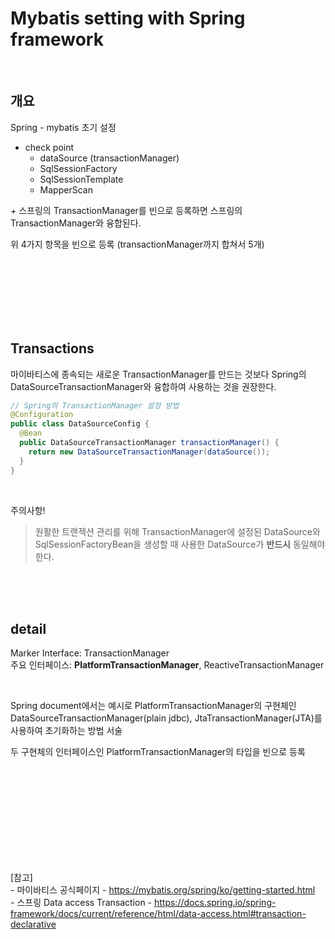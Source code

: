 # Mybatis setting with Spring framework

<br>

## 개요
Spring - mybatis 초기 설정

* check point
  - dataSource (transactionManager)
  - SqlSessionFactory
  - SqlSessionTemplate
  - MapperScan

_+_ 스프링의 TransactionManager를 빈으로 등록하면 스프링의 TransactionManager와 융합된다.

위 4가지 항목을 빈으로 등록 (transactionManager까지 합쳐서 5개)



<br><br><br>
<br><br><br>


## Transactions
마이바티스에 종속되는 새로운 TransactionManager를 만드는 것보다 Spring의 DataSourceTransactionManager와 융합하여 사용하는 것을 권장한다.



``` java
// Spring의 TransactionManager 설정 방법
@Configuration
public class DataSourceConfig {
  @Bean
  public DataSourceTransactionManager transactionManager() {
    return new DataSourceTransactionManager(dataSource());
  }
}

```

<br>

주의사항!
> 원활한 트랜젝션 관리를 위해 TransactionManager에 설정된 DataSource와 SqlSessionFactoryBean을 생성할 때 사용한 DataSource가 **반드시** 동일해야한다.



<br><br><br>



detail
---

Marker Interface: TransactionManager <br>
주요 인터페이스: **PlatformTransactionManager**, ReactiveTransactionManager 

<br>

Spring document에서는 예시로 PlatformTransactionManager의 구현체인 DataSourceTransactionManager(plain jdbc), JtaTransactionManager(JTA)를 사용하여 초기화하는 방법 서술 

두 구현체의 인터페이스인 PlatformTransactionManager의 타입을 빈으로 등록


<br><br><br>
<br><br><br>
<br><br><br>

[참고] <br>
  *-* 마이바티스 공식페이지 - https://mybatis.org/spring/ko/getting-started.html <br>
  *-* 스프링 Data access Transaction - https://docs.spring.io/spring-framework/docs/current/reference/html/data-access.html#transaction-declarative <br>

